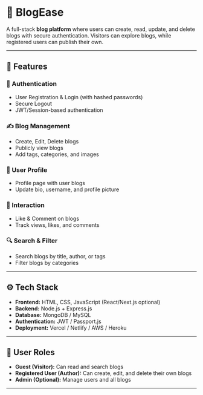 # 📝 BlogEase

A full-stack **blog platform** where users can create, read, update, and delete blogs with secure authentication. Visitors can explore blogs, while registered users can publish their own.  

---

## 🚀 Features  

### 🔐 Authentication  
- User Registration & Login (with hashed passwords)  
- Secure Logout  
- JWT/Session-based authentication

### ✍️ Blog Management  
- Create, Edit, Delete blogs  
- Publicly view blogs  
- Add tags, categories, and images  

### 👤 User Profile  
- Profile page with user blogs  
- Update bio, username, and profile picture  

### 💬 Interaction  
- Like & Comment on blogs  
- Track views, likes, and comments  

### 🔍 Search & Filter  
- Search blogs by title, author, or tags  
- Filter blogs by categories  

---

## ⚙️ Tech Stack  

- **Frontend:** HTML, CSS, JavaScript (React/Next.js optional)  
- **Backend:** Node.js + Express.js  
- **Database:** MongoDB / MySQL  
- **Authentication:** JWT / Passport.js  
- **Deployment:** Vercel / Netlify / AWS / Heroku  

---

## 👥 User Roles  

- **Guest (Visitor):** Can read and search blogs  
- **Registered User (Author):** Can create, edit, and delete their own blogs  
- **Admin (Optional):** Manage users and all blogs  

---

